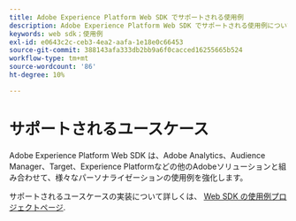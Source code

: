 ```yaml
---
title: Adobe Experience Platform Web SDK でサポートされる使用例
description: Adobe Experience Platform Web SDK でサポートされる使用例について説明します。
keywords: web sdk；使用例
exl-id: e0643c2c-ceb3-4ea2-aafa-1e18e0c66453
source-git-commit: 388143afa333db2bb9a6f0cacced16255665b524
workflow-type: tm+mt
source-wordcount: '86'
ht-degree: 10%

---
```


# サポートされるユースケース

Adobe Experience Platform Web SDK は、Adobe Analytics、Audience Manager、Target、Experience Platformなどの他のAdobeソリューションと組み合わせて、様々なパーソナライゼーションの使用例を強化します。

サポートされるユースケースの実装について詳しくは、 [Web SDK の使用例プロジェクトページ](https://github.com/orgs/adobe/projects/18/views/1).
